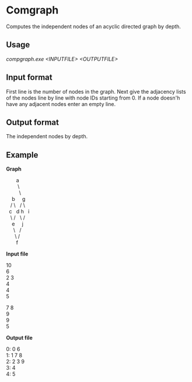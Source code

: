 Comgraph
========

Computes the independent nodes of an acyclic directed graph by depth.

Usage
--------

_compgraph.exe \<INPUTFILE\> \<OUTPUTFILE\>_

Input format
-------------

First line is the number of nodes in the graph. Next give the adjacency lists of the nodes line by line with node IDs starting from 0. If a node doesn'h have any adjacent nodes enter an empty line.

Output format
---------------

The independent nodes by depth.

Example
---------

**Graph**

&nbsp;&nbsp;&nbsp;&nbsp;&nbsp;&nbsp;&nbsp;a  
&nbsp;&nbsp;&nbsp;&nbsp;&nbsp;&nbsp;&nbsp;&nbsp;\\  
&nbsp;&nbsp;&nbsp;&nbsp;&nbsp;&nbsp;&nbsp;&nbsp;&nbsp;\\  
&nbsp;&nbsp;&nbsp;&nbsp;b&nbsp;&nbsp;&nbsp;&nbsp;&nbsp;g  
&nbsp;&nbsp;&nbsp;/&nbsp;\\&nbsp;&nbsp;&nbsp;/&nbsp;\\  
&nbsp;&nbsp;c&nbsp;&nbsp;&nbsp;d&nbsp;h&nbsp;&nbsp;&nbsp;i  
&nbsp;&nbsp;&nbsp;\\&nbsp;/&nbsp;&nbsp;&nbsp;\\&nbsp;/  
&nbsp;&nbsp;&nbsp;&nbsp;e&nbsp;&nbsp;&nbsp;&nbsp;&nbsp;j  
&nbsp;&nbsp;&nbsp;&nbsp;&nbsp;\\&nbsp;&nbsp;&nbsp;/  
&nbsp;&nbsp;&nbsp;&nbsp;&nbsp;&nbsp;\\&nbsp;/  
&nbsp;&nbsp;&nbsp;&nbsp;&nbsp;&nbsp;&nbsp;f  

**Input file**

10  
6  
2 3  
4  
4  
5  
  
7 8  
9  
9  
5  

**Output file**

0: 0 6  
1: 1 7 8  
2: 2 3 9  
3: 4  
4: 5  
